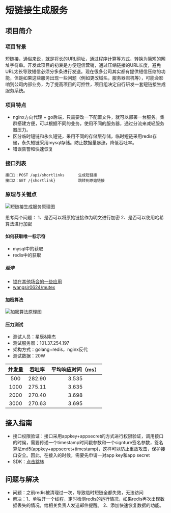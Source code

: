 # 短链接生成服务

## 项目简介

### 项目背景
短链接，通俗来说，就是将长的URL网址，通过程序计算等方式，转换为简短的网址字符串。开发此项目的初衷是方便短信营销，通过压缩链接的URL长度，避免URL太长导致短信必须分多条进行发送。现在很多公司其实都有提供短信压缩的功能，但是如果这些服务出现一些问题（例如更改域名，服务器宕机等），可能会影响到公司内部业务，为了提高项目的可控性，项目组决定自行研发一套短链接生成服务系统。

### 项目特点
- nginx方向代理 + go后端，只需要改一下配置文件，就可以部署一台服务。集群搭建方便，可以根据不同的业务，使用不同的服务器，通过分流来减轻服务器压力。
- 区分临时短链和永久短链，采用不同的存储层存储，临时短链采用redis存储，永久短链采用mysql存储。防止数据量暴涨，降低吞吐率。
- 错误告警和快速恢复

### 接口列表
```
接口1：POST /api/shortlinks      生成短链接
接口2：GET /{shortlink}          跳转到原始链接
```

### 原理与关键点
![短链接生成服务原理图](https://github.com/wangsir0624/resources/blob/master/images/shortlinks_share/yuanli.jpg)

思考两个问题：
1、是否可以将原始链接作为明文进行加密
2、是否可以使用哈希算法进行加密

#### 如何获取唯一标示符
- mysql中的获取
- redis中的获取

##### 延伸
- [锁在其他场合的一些应用](http://git.linghit.com:666/linghit/draw.linghit.com/blob/master/src/Controller/LingqianController.php)
- [wangsir0624/mutex](https://github.com/wangsir0624/mutex)

#### 加密算法
![加密算法原理图](https://github.com/wangsir0624/resources/blob/master/images/shortlinks_share/jiami.png)

#### 压力测试
- 测试人员：星辰&隆杰
- 测试服务器：101.37.254.197
- 架构方式：golang+redis，nginx反代
- 测试数据：20W

|    并发量     |  吞吐率   |   平均响应时间（ms）   |
| :---------: | :---: | :----: |
| 500 | 282.90 | 3.535 | 
| 1000 | 275.11 | 3.635 |
| 2000 | 270.40 | 3.698 |
| 3000 | 270.63 | 3.695 |

## 接入指南
- 接口权限验证：接口采用appkey+appsecret的方式进行权限验证，调用接口的时候，需要传递一个timestamp时间戳参数和一个signture签名参数，签名算法md5(appkey+appsecret+timestamp)，这样可以防止重放攻击，保护接口安全。因此，在接入的时候，需要先申请一对app key和app secret
- SDK：[点击跳转](http://git.linghit.com:666/datacenter/datacenter.linghit.com.backend/tree/master/src/Services/ShortLinks)

## 问题与解决
- 问题：之前redis被清理过一次，导致临时短链全都失效，无法访问
- 解决：1、单独开一个线程，定时检测redis的运行情况，如果redis再次出现数据丢失的情况，给相关负责人发送邮件提醒。
2、添加快速恢复数据的功能。
